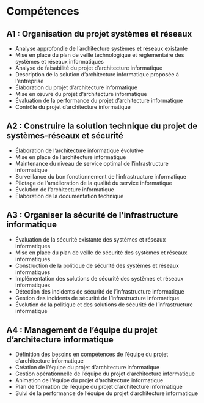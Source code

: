 # Compétences

## A1 : Organisation du projet systèmes et réseaux
- Analyse approfondie de l’architecture systèmes et réseaux existante
- Mise en place du plan de veille technologique et réglementaire des systèmes et réseaux informatiques
- Analyse de faisabilité du projet d’architecture informatique
- Description de la solution d’architecture informatique proposée à l’entreprise
- Élaboration du projet d’architecture informatique
- Mise en œuvre du projet d’architecture informatique
- Évaluation de la performance du projet d’architecture informatique
- Contrôle du projet d’architecture informatique

## A2 : Construire la solution technique du projet de systèmes-réseaux et sécurité
- Élaboration de l’architecture informatique évolutive
- Mise en place de l’architecture informatique
- Maintenance du niveau de service optimal de l’infrastructure informatique
- Surveillance du bon fonctionnement de l’infrastructure informatique
- Pilotage de l’amélioration de la qualité du service informatique
- Évolution de l’architecture informatique
- Élaboration de la documentation technique

## A3 : Organiser la sécurité de l’infrastructure informatique
- Évaluation de la sécurité existante des systèmes et réseaux informatiques
- Mise en place du plan de veille de sécurité des systèmes et réseaux informatiques
- Construction de la politique de sécurité des systèmes et réseaux informatiques
- Implémentation des solutions de sécurité des systèmes et réseaux informatiques
- Détection des incidents de sécurité de l’infrastructure informatique
- Gestion des incidents de sécurité de l’infrastructure informatique
- Évolution de la politique et des solutions de sécurité de l’infrastructure informatique

## A4 : Management de l’équipe du projet d’architecture informatique
- Définition des besoins en compétences de l’équipe du projet d’architecture informatique
- Création de l’équipe du projet d’architecture informatique
- Gestion opérationnelle de l’équipe du projet d’architecture informatique
- Animation de l’équipe du projet d’architecture informatique
- Plan de formation de l’équipe du projet d’architecture informatique
- Suivi de la performance de l’équipe du projet d’architecture informatique

